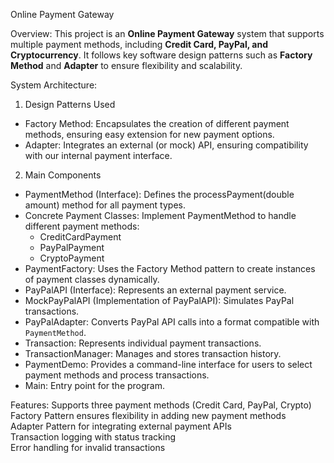 Online Payment Gateway

Overview:
This project is an **Online Payment Gateway** system that supports multiple payment methods, including **Credit Card, PayPal, and Cryptocurrency**. It follows key software design patterns such as **Factory Method** and **Adapter** to ensure flexibility and scalability.

System Architecture:
1. Design Patterns Used
- Factory Method: Encapsulates the creation of different payment methods, ensuring easy extension for new payment options.
- Adapter: Integrates an external (or mock) API, ensuring compatibility with our internal payment interface.

2. Main Components
- PaymentMethod (Interface): Defines the processPayment(double amount) method for all payment types.
- Concrete Payment Classes: Implement PaymentMethod to handle different payment methods:
  - CreditCardPayment
  - PayPalPayment
  - CryptoPayment
- PaymentFactory: Uses the Factory Method pattern to create instances of payment classes dynamically.
- PayPalAPI (Interface): Represents an external payment service.
- MockPayPalAPI (Implementation of PayPalAPI): Simulates PayPal transactions.
- PayPalAdapter: Converts PayPal API calls into a format compatible with `PaymentMethod`.
- Transaction: Represents individual payment transactions.
- TransactionManager: Manages and stores transaction history.
- PaymentDemo: Provides a command-line interface for users to select payment methods and process transactions.
- Main: Entry point for the program.

Features:
Supports three payment methods (Credit Card, PayPal, Crypto)  
Factory Pattern ensures flexibility in adding new payment methods  
Adapter Pattern for integrating external payment APIs  
Transaction logging with status tracking  
Error handling for invalid transactions  
